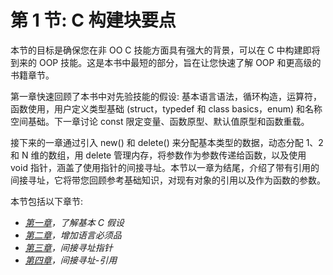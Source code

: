 # 第 1 节: C 构建块要点

本节的目标是确保您在非 OO C 技能方面具有强大的背景，可以在 C 中构建即将到来的 OOP 技能。这是本书中最短的部分，旨在让您快速了解 OOP 和更高级的书籍章节。

第一章快速回顾了本书中对先验技能的假设: 基本语言语法，循环构造，运算符，函数使用，用户定义类型基础 (struct，typedef 和 class basics，enum) 和名称空间基础。下一章讨论 const 限定变量、函数原型、默认值原型和函数重载。

接下来的一章通过引入 new() 和 delete() 来分配基本类型的数据，动态分配 1、2 和 N 维的数组，用 delete 管理内存，将参数作为参数传递给函数，以及使用 void 指针，涵盖了使用指针的间接寻址。本节以一章为结尾，介绍了带有引用的间接寻址，它将带您回顾参考基础知识，对现有对象的引用以及作为函数的参数。

本节包括以下章节:

*   [*第一章*](01.html#_idTextAnchor018)*，了解基本 C 假设*
*   [*第二章*](02.html#_idTextAnchor066)*，增加语言必须品*
*   [*第三章*](03.html#_idTextAnchor112)*，间接寻址指针*
*   [*第四章*](04.html#_idTextAnchor169)*，间接寻址-引用*